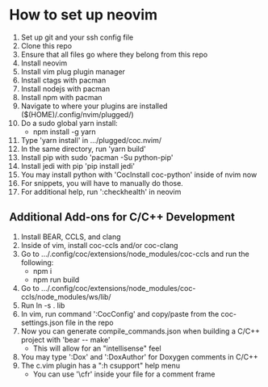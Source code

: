 # How to set up neovim

1. Set up git and your ssh config file
2. Clone this repo
3. Ensure that all files go where they belong from this repo
4. Install neovim
5. Install vim plug plugin manager
6. Install ctags with pacman
7. Install nodejs with pacman
8. Install npm with pacman
9. Navigate to where your plugins are installed ($(HOME)/.config/nvim/plugged/)
10. Do a sudo global yarn install:
	* npm install -g yarn
11. Type 'yarn install' in .../plugged/coc.nvim/
12. In the same directory, run 'yarn build'
13. Install pip with sudo 'pacman -Su python-pip'
14. Install jedi with pip 'pip install jedi'
15. You may install python with 'CocInstall coc-python' inside of nvim now
16. For snippets, you will have to manually do those.
17. For additional help, run ':checkhealth' in neovim

## Additional Add-ons for C/C++ Development

1. Install BEAR, CCLS, and clang
2. Inside of vim, install coc-ccls and/or coc-clang
3. Go to .../.config/coc/extensions/node\_modules/coc-ccls and run the following:
	* npm i
	* npm run build
4. Go to .../.config/coc/extensions/node\_modules/coc-ccls/node\_modules/ws/lib/
5. Run ln -s . lib
6. In vim, run command ':CocConfig' and copy/paste from the coc-settings.json file in the repo
6. Now you can generate compile\_commands.json when building a C/C++ project with 'bear -- make'
	* This will allow for an "intellisense" feel
7. You may type ':Dox' and ':DoxAuthor' for Doxygen comments in C/C++
8. The c.vim plugin has a ":h csupport" help menu
	* You can use '\\cfr' inside your file for a comment frame
